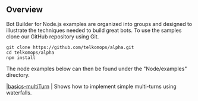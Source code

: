 
## Overview
Bot Builder for Node.js examples are organized into groups and designed to illustrate the techniques needed to build great bots. To use the samples clone our GitHub repository using Git.

    git clone https://github.com/telkomops/alpha.git
    cd telkomops/alpha
    npm install

The node examples below can then be found under the "Node/examples" directory. 

|[basics-multiTurn](https://github.com/Microsoft/BotBuilder/tree/master/Node/examples/basics-multiTurn) | Shows how to implement simple multi-turns using waterfalls.
